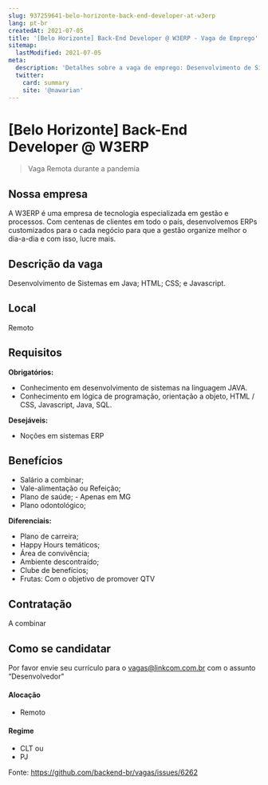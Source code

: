 ```yaml
---
slug: 937259641-belo-horizonte-back-end-developer-at-w3erp
lang: pt-br
createdAt: 2021-07-05
title: '[Belo Horizonte] Back-End Developer @ W3ERP - Vaga de Emprego'
sitemap:
  lastModified: 2021-07-05
meta:
  description: 'Detalhes sobre a vaga de emprego: Desenvolvimento de Sistemas em Java; HTML; CSS; e Javascript.'
  twitter:
    card: summary
    site: '@nawarian'
---
```


# [Belo Horizonte] Back-End Developer @ W3ERP

<!--
==================================================
Caso a vaga for remoto durante a pandemia informar no texto "Remoto durante o covid"
==================================================
-->
<!-- 
==================================================
POR FAVOR, SÓ POSTE SE A VAGA FOR PARA BACK-END!

Não faça distinção de gênero no título da vaga.

Use: "Back-End Developer" ao invés de 
"Desenvolvedor Back-End" \o/

Exemplo: `[São Paulo] Back-End Developer @ NOME DA EMPRESA`
==================================================
-->
<!--
==================================================
Caso a vaga for remoto durante a pandemia deixar a linha abaixo
==================================================
-->
> Vaga Remota durante a pandemia

## Nossa empresa

A W3ERP é uma empresa de tecnologia especializada em gestão e processos. Com centenas de clientes em todo o país, desenvolvemos ERPs customizados para o cada negócio para que a gestão organize melhor o dia-a-dia e com isso, lucre mais.

## Descrição da vaga

Desenvolvimento de Sistemas em Java; HTML; CSS; e Javascript.

## Local

Remoto 

## Requisitos

**Obrigatórios:**
- Conhecimento em desenvolvimento de sistemas na linguagem JAVA. 
- Conhecimento em lógica de programação, orientação a objeto, HTML / CSS, Javascript, Java, SQL.


**Desejáveis:**
- Noções em sistemas ERP

## Benefícios

- Salário a combinar;
- Vale-alimentação ou Refeição;
- Plano de saúde; - Apenas em MG 
- Plano odontológico;


**Diferenciais:**
- Plano de carreira;
- Happy Hours temáticos;
- Área de convivência;
- Ambiente descontraído;
- Clube de benefícios;
- Frutas: Com o objetivo de promover QTV


## Contratação

A combinar

## Como se candidatar

Por favor envie seu currículo para o vagas@linkcom.com.br com o assunto “Desenvolvedor" 


#### Alocação
- Remoto

#### Regime
- CLT
ou
- PJ


Fonte: https://github.com/backend-br/vagas/issues/6262